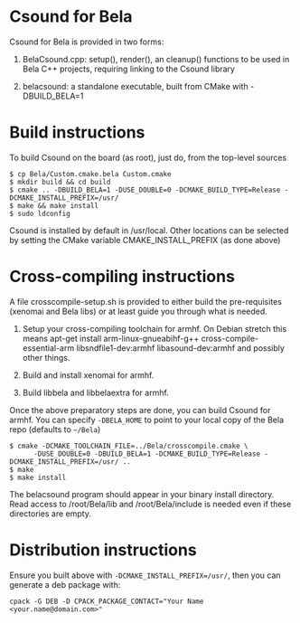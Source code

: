 Csound for Bela
=========================================

Csound for Bela is provided in two forms:

1. BelaCsound.cpp: setup(), render(), an cleanup() functions
to be used in Bela C++ projects, requiring linking to the Csound library

2. belacsound: a standalone executable, built from CMake with
-DBUILD_BELA=1

Build instructions
=========================================

To build Csound on the board (as root), just do, from the
top-level sources

```
$ cp Bela/Custom.cmake.bela Custom.cmake
$ mkdir build && cd build
$ cmake .. -DBUILD_BELA=1 -DUSE_DOUBLE=0 -DCMAKE_BUILD_TYPE=Release -DCMAKE_INSTALL_PREFIX=/usr/
$ make && make install
$ sudo ldconfig
```

Csound is installed by default in /usr/local. Other locations can be
selected by setting the CMake variable CMAKE_INSTALL_PREFIX (as done above)

Cross-compiling instructions
=========================================

A file crosscompile-setup.sh is provided to either build the pre-requisites
(xenomai and Bela libs) or at least guide you through what is needed.

1. Setup your cross-compiling toolchain for armhf. On Debian stretch
this means apt-get install arm-linux-gnueabihf-g++ cross-compile-essential-arm
libsndfile1-dev:armhf libasound-dev:armhf and possibly other things.

2. Build and install xenomai for armhf.

3. Build libbela and libbelaextra for armhf.

Once the above preparatory steps are done, you can build Csound for armhf. You
can specify `-DBELA_HOME` to point to your local copy of the Bela repo
(defaults to `~/Bela`)

```
$ cmake -DCMAKE_TOOLCHAIN_FILE=../Bela/crosscompile.cmake \
      -DUSE_DOUBLE=0 -DBUILD_BELA=1 -DCMAKE_BUILD_TYPE=Release -DCMAKE_INSTALL_PREFIX=/usr/ ..
$ make
$ make install
```

The belacsound program should appear in your binary install directory. Read access
to /root/Bela/lib and /root/Bela/include is needed even if these directories are
empty.

Distribution instructions
=========================================

Ensure you built above with `-DCMAKE_INSTALL_PREFIX=/usr/`, then you can generate a deb package with:

```
cpack -G DEB -D CPACK_PACKAGE_CONTACT="Your Name <your.name@domain.com>"
```

